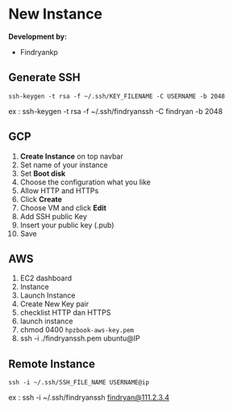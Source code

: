 # New Instance
**Development by:** 
- Findryankp

## Generate SSH
```shell
ssh-keygen -t rsa -f ~/.ssh/KEY_FILENAME -C USERNAME -b 2048
```
ex : ssh-keygen -t rsa -f ~/.ssh/findryanssh -C findryan -b 2048

## GCP
1. **Create Instance** on top navbar
2. Set name of your instance
3. Set **Boot disk**
4. Choose the configuration what you like
5. Allow HTTP and HTTPs
6. Click **Create**
7. Choose VM and click **Edit**
8. Add SSH public Key
9. Insert your public key (.pub)
10. Save

## AWS
1. EC2 dashboard
2. Instance
3. Launch Instance
4. Create New Key pair
5. checklist HTTP dan HTTPS
6. launch instance
7. chmod 0400 `hpzbook-aws-key.pem`
8. ssh -i ./findryanssh.pem ubuntu@IP

## Remote Instance
```shell
ssh -i ~/.ssh/SSH_FILE_NAME USERNAME@ip
```
ex : ssh -i ~/.ssh/findryanssh findryan@111.2.3.4

